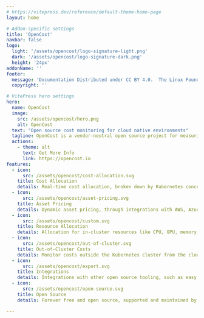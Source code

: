 ```yaml
---
# https://vitepress.dev/reference/default-theme-home-page
layout: home

# Addon-specific settings
title: 'OpenCost'
navbar: false
logo:
  light: '/assets/opencost/logo-signature-light.png'
  dark: '/assets/opencost/logo-signature-dark.png'
  height: '24px'
addonName: ''
footer:
  message: 'Documentation Distributed under CC BY 4.0.  The Linux Foundation® (TLF) has registered trademarks and uses trademarks. For a list of TLF trademarks, see: Trademark Usage.'
  copyright: ''

# VitePress hero settings
hero:
  name: OpenCost
  image:
    src: /assets/opencost/hero.png
    alt: OpenCost
  text: "Open source cost monitoring for cloud native environments"
  tagline: OpenCost is a vendor-neutral open source project for measuring and allocating cloud infrastructure and container costs in real time. Built by Kubernetes experts and supported by Kubernetes practitioners, OpenCost shines a light into the black box of Kubernetes spend.
  actions:
    - theme: alt
      text: Get More Info
      link: https://opencost.io
features:
  - icon: 
      src: /assets/opencost/cost-allocation.svg
    title: Cost Allocation
    details: Real-time cost allocation, broken down by Kubernetes concepts to the container level
  - icon: 
      src: /assets/opencost/asset-pricing.svg
    title: Asset Pricing
    details: Dynamic asset pricing, through integrations with AWS, Azure, and GCP billing APIs as well as support for on-prem Kubernetes clusters using custom pricing
  - icon: 
      src: /assets/opencost/custom.svg
    title: Resource Allocation
    details: Allocation for in-cluster resources like CPU, GPU, memory, load balancers and persistent volumes
  - icon: 
      src: /assets/opencost/out-of-cluster.svg
    title: Out-of-Cluster Costs
    details: Monitor costs outside the Kubernetes cluster from the cloud provider, resource like object storage, databases and other managed services
  - icon: 
      src: /assets/opencost/export.svg
    title: Integrations
    details: Integrations with other open source tooling, such as easy pricing data exports to Prometheus
  - icon: 
      src: /assets/opencost/open-source.svg
    title: Open Source
    details: Forever free and open source, supported and maintained by experts

---
```


<style module>
:root {
  --vp-home-hero-name-color: rgb(85, 181, 85);
}
</style>

